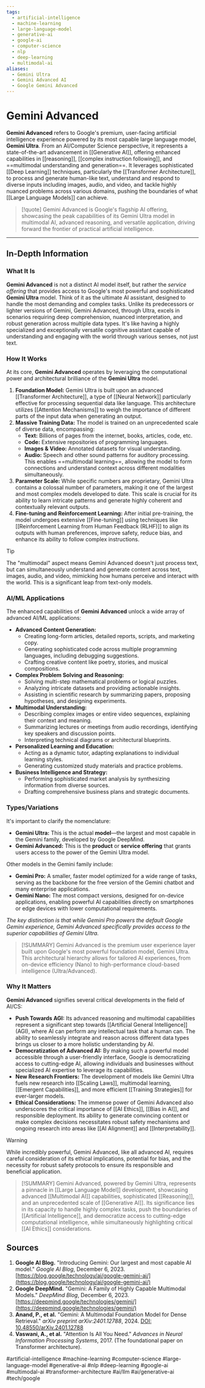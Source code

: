 ```yaml
---
tags:
  - artificial-intelligence
  - machine-learning
  - large-language-model
  - generative-ai
  - google-ai
  - computer-science
  - nlp
  - deep-learning
  - multimodal-ai
aliases:
  - Gemini Ultra
  - Gemini Advanced AI
  - Google Gemini Advanced
---
```


# Gemini Advanced

**Gemini Advanced** refers to Google's premium, user-facing artificial intelligence experience powered by its most capable large language model, **Gemini Ultra**. From an AI/Computer Science perspective, it represents a state-of-the-art advancement in [[Generative AI]], offering enhanced capabilities in [[reasoning]], [[complex instruction following]], and ==multimodal understanding and generation==. It leverages sophisticated [[Deep Learning]] techniques, particularly the [[Transformer Architecture]], to process and generate human-like text, understand and respond to diverse inputs including images, audio, and video, and tackle highly nuanced problems across various domains, pushing the boundaries of what [[Large Language Models]] can achieve.

> [!quote]
> Gemini Advanced is Google's flagship AI offering, showcasing the peak capabilities of its Gemini Ultra model in multimodal AI, advanced reasoning, and versatile application, driving forward the frontier of practical artificial intelligence.

---

## In-Depth Information

### What It Is

**Gemini Advanced** is not a distinct AI model itself, but rather the *service offering* that provides access to Google's most powerful and sophisticated **Gemini Ultra** model. Think of it as the ultimate AI assistant, designed to handle the most demanding and complex tasks. Unlike its predecessors or lighter versions of Gemini, Gemini Advanced, through Ultra, excels in scenarios requiring deep comprehension, nuanced interpretation, and robust generation across multiple data types. It's like having a highly specialized and exceptionally versatile cognitive assistant capable of understanding and engaging with the world through various senses, not just text.

### How It Works

At its core, **Gemini Advanced** operates by leveraging the computational power and architectural brilliance of the **Gemini Ultra** model.

1.  **Foundation Model:** Gemini Ultra is built upon an advanced [[Transformer Architecture]], a type of [[Neural Network]] particularly effective for processing sequential data like language. This architecture utilizes [[Attention Mechanisms]] to weigh the importance of different parts of the input data when generating an output.
2.  **Massive Training Data:** The model is trained on an unprecedented scale of diverse data, encompassing:
    *   **Text:** Billions of pages from the internet, books, articles, code, etc.
    *   **Code:** Extensive repositories of programming languages.
    *   **Images & Video:** Annotated datasets for visual understanding.
    *   **Audio:** Speech and other sound patterns for auditory processing.
    This enables ==multimodal learning==, allowing the model to form connections and understand context across different modalities simultaneously.
3.  **Parameter Scale:** While specific numbers are proprietary, Gemini Ultra contains a colossal number of parameters, making it one of the largest and most complex models developed to date. This scale is crucial for its ability to learn intricate patterns and generate highly coherent and contextually relevant outputs.
4.  **Fine-tuning and Reinforcement Learning:** After initial pre-training, the model undergoes extensive [[Fine-tuning]] using techniques like [[Reinforcement Learning from Human Feedback (RLHF)]] to align its outputs with human preferences, improve safety, reduce bias, and enhance its ability to follow complex instructions.

> [!TIP]
> The "multimodal" aspect means Gemini Advanced doesn't just process text, but can simultaneously understand and generate content across text, images, audio, and video, mimicking how humans perceive and interact with the world. This is a significant leap from text-only models.

### AI/ML Applications

The enhanced capabilities of **Gemini Advanced** unlock a wide array of advanced AI/ML applications:

*   **Advanced Content Generation:**
    *   Creating long-form articles, detailed reports, scripts, and marketing copy.
    *   Generating sophisticated code across multiple programming languages, including debugging suggestions.
    *   Crafting creative content like poetry, stories, and musical compositions.
*   **Complex Problem Solving and Reasoning:**
    *   Solving multi-step mathematical problems or logical puzzles.
    *   Analyzing intricate datasets and providing actionable insights.
    *   Assisting in scientific research by summarizing papers, proposing hypotheses, and designing experiments.
*   **Multimodal Understanding:**
    *   Describing complex images or entire video sequences, explaining their context and meaning.
    *   Summarizing lectures or meetings from audio recordings, identifying key speakers and discussion points.
    *   Interpreting technical diagrams or architectural blueprints.
*   **Personalized Learning and Education:**
    *   Acting as a dynamic tutor, adapting explanations to individual learning styles.
    *   Generating customized study materials and practice problems.
*   **Business Intelligence and Strategy:**
    *   Performing sophisticated market analysis by synthesizing information from diverse sources.
    *   Drafting comprehensive business plans and strategic documents.

### Types/Variations

It's important to clarify the nomenclature:

*   **Gemini Ultra:** This is the actual **model**—the largest and most capable in the Gemini family, developed by Google DeepMind.
*   **Gemini Advanced:** This is the **product** or **service offering** that grants users access to the power of the Gemini Ultra model.

Other models in the Gemini family include:

*   **Gemini Pro:** A smaller, faster model optimized for a wide range of tasks, serving as the backbone for the free version of the Gemini chatbot and many enterprise applications.
*   **Gemini Nano:** The most compact versions, designed for on-device applications, enabling powerful AI capabilities directly on smartphones or edge devices with lower computational requirements.

*The key distinction is that while Gemini Pro powers the default Google Gemini experience, Gemini Advanced specifically provides access to the superior capabilities of Gemini Ultra.*

> [!SUMMARY]
> Gemini Advanced is the premium user experience layer built upon Google's most powerful foundation model, Gemini Ultra. This architectural hierarchy allows for tailored AI experiences, from on-device efficiency (Nano) to high-performance cloud-based intelligence (Ultra/Advanced).

### Why It Matters

**Gemini Advanced** signifies several critical developments in the field of AI/CS:

*   **Push Towards AGI:** Its advanced reasoning and multimodal capabilities represent a significant step towards [[Artificial General Intelligence]] (AGI), where AI can perform any intellectual task that a human can. The ability to seamlessly integrate and reason across different data types brings us closer to a more holistic understanding by AI.
*   **Democratization of Advanced AI:** By making such a powerful model accessible through a user-friendly interface, Google is democratizing access to cutting-edge AI, allowing individuals and businesses without specialized AI expertise to leverage its capabilities.
*   **New Research Frontiers:** The development of models like Gemini Ultra fuels new research into [[Scaling Laws]], multimodal learning, [[Emergent Capabilities]], and more efficient [[Training Strategies]] for ever-larger models.
*   **Ethical Considerations:** The immense power of Gemini Advanced also underscores the critical importance of [[AI Ethics]], [[Bias in AI]], and responsible deployment. Its ability to generate convincing content or make complex decisions necessitates robust safety mechanisms and ongoing research into areas like [[AI Alignment]] and [[Interpretability]].

> [!WARNING]
> While incredibly powerful, Gemini Advanced, like all advanced AI, requires careful consideration of its ethical implications, potential for bias, and the necessity for robust safety protocols to ensure its responsible and beneficial application.

> [!SUMMARY]
> Gemini Advanced, powered by Gemini Ultra, represents a pinnacle in [[Large Language Model]] development, showcasing advanced [[Multimodal AI]] capabilities, sophisticated [[Reasoning]], and an unprecedented scale of [[Generative AI]]. Its significance lies in its capacity to handle highly complex tasks, push the boundaries of [[Artificial Intelligence]], and democratize access to cutting-edge computational intelligence, while simultaneously highlighting critical [[AI Ethics]] considerations.

## Sources

1.  **Google AI Blog.** "Introducing Gemini: Our largest and most capable AI model." *Google AI Blog*, December 6, 2023. [https://blog.google/technology/ai/google-gemini-ai/](https://blog.google/technology/ai/google-gemini-ai/)
2.  **Google DeepMind.** "Gemini: A Family of Highly Capable Multimodal Models." *DeepMind Blog*, December 6, 2023. [https://deepmind.google/technologies/gemini/](https://deepmind.google/technologies/gemini/)
3.  **Anand, P., et al.** "Gemini: A Multimodal Foundation Model for Dense Retrieval." *arXiv preprint arXiv:2401.12788*, 2024. [DOI: 10.48550/arXiv.2401.12788](https://arxiv.org/abs/2401.12788)
4.  **Vaswani, A., et al.** "Attention Is All You Need." *Advances in Neural Information Processing Systems*, 2017. (The foundational paper on Transformer architecture).

#artificial-intelligence #machine-learning #computer-science #large-language-model #generative-ai #nlp #deep-learning #google-ai #multimodal-ai #transformer-architecture #ai/llm #ai/generative-ai #tech/google